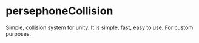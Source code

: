 # persephoneCollision
Simple, collision system for unity. It is simple, fast, easy to use. For custom purposes. 
